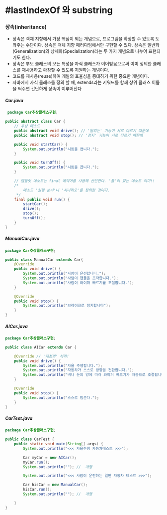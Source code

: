 
#  #lastIndexOf 와 substring

### 상속(inheritance)
 - 상속은 객체 지향에서 가장 핵심이 되는 개념으로, 프로그램을 확장할 수 있도록 도와주는 수단이다. 상속은 객체 지향 패러다임에서만 구현할 수 있다.
 상속은 일반화(Generalization)와 상세화(Specialization)라는 두 가지 개념으로 나누어 표현되기도 한다.
 - 상속은 부모 클래스의 모든 특성을 자식 클래스가 이어받음으로써 이미 정의한 클래스를 재사용하고 확장할 수 있도록 지원하는 개념이다.
 - 코드를 재사용(reuse)하여 개발의 효율성을 증대하기 위한 중요한 개념이다.
 - 자바에서 자식 클래스를 정의 할 때, extends라는 키워드를 함께 상위 클래스 이름을 써주면 간단하게 상속이 이루어진다


##### Car.java
```java
 package Car추상클래스구현;

public abstract class Car {
    // 추상 메소드
    public abstract void drive(); // '달리는' 기능이 서로 다르기 때문에
    public abstract void stop(); // '정지' 기능이 서로 다르기 때문에

    public void startCar() {
        System.out.println("시동을 켭니다.");
    }

    public void turnOff() {
        System.out.println("시동을 끕니다.");
    }

    // 템플릿 메소드는 final 예약어를 사용해 선언한다. '틀'이 있는 메소드 의미!!
    /*
        메소드 '실행 순서'나 '시나리오'를 정의한 것이다.
     */
    final public void run() {
        startCar();
        drive();
        stop();
        turnOff();
    }
}

```


##### ManualCar.java
```java
package Car추상클래스구현;

public class ManualCar extends Car{
    @Override
    public void drive() {
        System.out.println("사람이 운전합니다.");
        System.out.println("사람이 핸들을 조작합니다.");
        System.out.println("사람이 와이퍼 빠르기를 조절합니다.");
    }

    @Override
    public void stop() {
        System.out.println("브레이크로 정지합니다");
    }
}


```



##### AICar.java
```java
package Car추상클래스구현;

public class AICar extends Car {

    @Override // '재정의' 하라!
    public void drive() {
        System.out.println("자율 주행합니다.");
        System.out.println("자동차가 스스로 방향을 전환합니다.");
        System.out.println("비나 눈의 양에 따라 와이퍼 빠르기가 자동으로 조절됩니다.");
    }

    @Override
    public void stop() {
        System.out.println("스스로 멈춘다.");
    }
}


```


##### CarTest.java
```java
package Car추상클래스구현;

public class CarTest {
    public static void main(String[] args) {
        System.out.println("<<< 자율주행 자동차테스트 >>>");

        Car myCar = new AICar();
        myCar.run();
        System.out.println(""); //  개행

        System.out.println("<<< 사람이 운전하는 일반 자동차 테스트 >>>");

        Car hisCar = new ManualCar();
        hisCar.run();
        System.out.println(""); //  개행

    }
}

```
